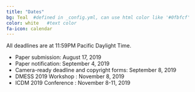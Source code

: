 ```yaml
---
title: "Dates"
bg: Teal  #defined in _config.yml, can use html color like '#0fbfcf'
color: white   #text color
fa-icon: calendar
---
```


All deadlines are at 11:59PM Pacific Daylight Time.

 - Paper submission: August 17, 2019
 - Paper notification: September 4, 2019
 - Camera-ready deadline and copyright forms: September 8, 2019
 - DMESS 2019 Workshop : November 8, 2019
 - ICDM 2019 Conference : November 8-11, 2019
 
 


